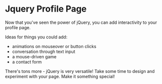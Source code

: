 
# Jquery Profile Page

Now that you've seen the power of jQuery, you can add interactivity to your profile page.

Ideas for things you could add:
- animations on mouseover or button clicks
- conversation through text input
- a mouse-driven game
- a contact form

There's tons more - jQuery is very versatile! Take some time to design and
experiment with your page. Make it something special!
